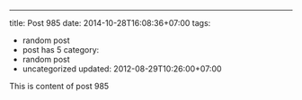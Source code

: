 ---
title: Post 985
date: 2014-10-28T16:08:36+07:00
tags:
  - random post
  - post has 5
category:
  - random post
  - uncategorized
updated: 2012-08-29T10:26:00+07:00

This is content of post 985